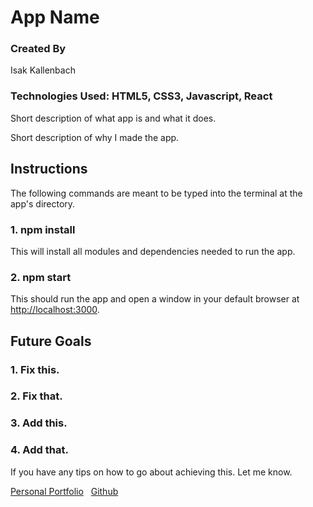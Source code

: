 # App Name

### Created By
Isak Kallenbach

### Technologies Used: HTML5, CSS3, Javascript, React

Short description of what app is and what it does.

Short description of why I made the app.


## Instructions

The following commands are meant to be typed into the terminal at the app's directory.

### 1. npm install

This will install all modules and dependencies needed to run the app.

### 2. npm start

This should run the app and open a window in your default browser at [http://localhost:3000](http://localhost:3000).

## Future Goals

### 1. Fix this.
### 2. Fix that.
### 3. Add this.
### 4. Add that.

If you have any tips on how to go about achieving this. Let me know.

[Personal Portfolio](https://kallenbach13.github.io/personal-portfolio-website/)
&nbsp;
[Github](https://github.com/kallenbach13)
